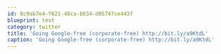 ```yaml
---
id: 8c9ab7e4-f621-48ca-b834-d05747ce443f
blueprint: text
category: twitter
title: 'Going Google-free (corporate-free) http://bit.ly/a9KtdL'
caption: 'Going Google-free (corporate-free) http://bit.ly/a9KtdL'
---
```

